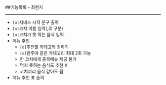 ##기능목록 - 최현지
<hr>

* `[o]`서비스 시작 문구 출력
* `[o]`코치 이름 입력(,로 구분)
* `[o]`코치가 못 먹는 음식 입력
* 메뉴 추천
    * `[o]`추천할 카테고리 정하기
    * `[o]`한주에 같은 카테고리 최대 2회 가능
    * 한 코치에게 중복메뉴 제공 불가
    * 먹지 못하는 음식도 추천 X
    * 코치끼리 음식 같아도 됨
* 메뉴 추천 표 출력    